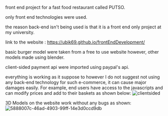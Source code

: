 front end project for a fast food restaurant called PUTSO.

only front end technologies were used.

the reason back-end isn't being used is that it is a front end only project at my university.

link to the website : https://ubik69.github.io/frontEndDevelopment/

basic burger model were taken from a free to use website however, other models made using blender.

client-sided payment api were imported using paypal's api.

everything is working as it suppose to however I do not suggest not using any back-end technology for such e-commerce, it can cause major damages easily. For example, end users have access to the javascripts and can modify prices and add to their baskets as shown below:
![clientsided](https://github.com/ubik69/frontEndDevelopment/assets/96189534/c1967871-ba8a-4923-b7fc-43991b6086ce)


3D Models on the website work without any bugs as shown:
![5888007c-46ad-4903-99ff-14e3d0ccd9db](https://github.com/ubik69/frontEndDevelopment/assets/96189534/d5408daf-b697-411c-bb60-af0b693debb1)
